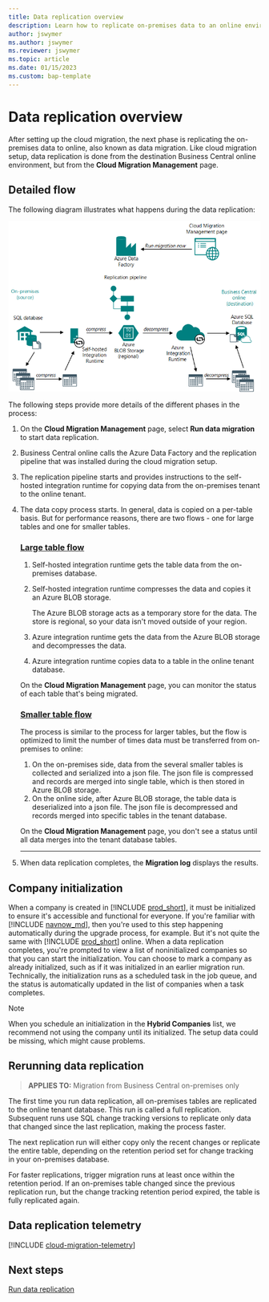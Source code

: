 ```yaml
---
title: Data replication overview
description: Learn how to replicate on-premises data to an online environment after setting up the cloud migration.
author: jswymer
ms.author: jswymer
ms.reviewer: jswymer
ms.topic: article
ms.date: 01/15/2023
ms.custom: bap-template
---
```


# Data replication overview

After setting up the cloud migration, the next phase is replicating the on-premises data to online, also known as data migration. Like cloud migration setup, data replication is done from the destination Business Central online environment, but from the **Cloud Migration Management** page.

## Detailed flow

The following diagram illustrates what happens during the data replication:

<!--[![Shows the flow of data migration](../developer/media/cloud-migration-run.svg)](../developer/media/cloud-migration-run.svg#lightbox)-->

![Shows the flow of data migration](../developer/media/cloud-migration-run.png)

The following steps provide more details of the different phases in the process:

1. On the **Cloud Migration Management** page, select **Run data migration** to start data replication.
1. Business Central online calls the Azure Data Factory and the replication pipeline that was installed during the cloud migration setup.
1. The replication pipeline starts and provides instructions to the self-hosted integration runtime for copying data from the on-premises tenant to the online tenant.
1. The data copy process starts. In general, data is copied on a per-table basis. But for performance reasons, there are two flows - one for large tables and one for smaller tables.

   ### [Large table flow](#tab/largetable)

   1. Self-hosted integration runtime gets the table data from the on-premises database.
   1. Self-hosted integration runtime compresses the data and copies it an Azure BLOB storage.

      The Azure BLOB storage acts as a temporary store for the data. The store is regional, so your data isn't moved outside of your region.
   1. Azure integration runtime gets the data from the Azure BLOB storage and decompresses the data.
   1. Azure integration runtime copies data to a table in the online tenant database.
  
   On the **Cloud Migration Management** page, you can monitor the status of each table that's being migrated.

   ### [Smaller table flow](#tab/smalltable)

   The process is similar to the process for larger tables, but the flow is optimized to limit the number of times data must be transferred from on-premises to online:

   1. On the on-premises side, data from the several smaller tables is collected and serialized into a json file. The json file is compressed and records are merged into single table, which is then stored in Azure BLOB storage.
   1. On the online side, after Azure BLOB storage, the table data is deserialized into a json file. The json file is decompressed and records merged into specific tables in the tenant database.

   On the **Cloud Migration Management** page, you don't see a status until all data merges into the tenant database tables.

   ---

1. When data replication completes, the **Migration log** displays the results.

## Company initialization

When a company is created in [!INCLUDE [prod_short](../developer/includes/prod_short.md)], it must be initialized to ensure it's accessible and functional for everyone. If you're familiar with [!INCLUDE [navnow_md](../developer/includes/navnow_md.md)], then you're used to this step happening automatically during the upgrade process, for example. But it's not quite the same with [!INCLUDE [prod_short](../developer/includes/prod_short.md)] online. When a data replication completes, you're prompted to view a list of noninitialized companies so that you can start the initialization. You can choose to mark a company as already initialized, such as if it was initialized in an earlier migration run. Technically, the initialization runs as a scheduled task in the job queue, and the status is automatically updated in the list of companies when a task completes.  

<!-- got a Setup company page -->

> [!NOTE]
> When you schedule an initialization in the **Hybrid Companies** list, we recommend not using the company until its initialized. The setup data could be missing, which might cause problems. <!--then you cannot make any modifications to the company until the initialization task completes.-->

## Rerunning data replication

> **APPLIES TO:** Migration from Business Central on-premises only

The first time you run data replication, all on-premises tables are replicated to the online tenant database. This run is called a full replication. Subsequent runs use SQL change tracking versions to replicate only data that changed since the last replication, making the process faster.

The next replication run will either copy only the recent changes or replicate the entire table, depending on the retention period set for change tracking in your on-premises database.

For faster replications, trigger migration runs at least once within the retention period. If an on-premises table changed since the previous replication run, but the change tracking retention period expired, the table is fully replicated again.

## Data replication telemetry

[!INCLUDE [cloud-migration-telemetry](../developer/includes/cloud-migration-telemetry.md)]

## Next steps

[Run data replication](migrate-data-replication-run.md) 

  <!--add your content here-->


<!--Remove all the comments in this template before you sign-off or merge to the main branch.-->
